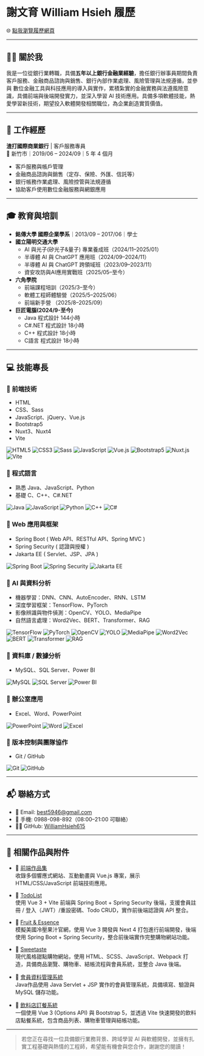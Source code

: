 # 謝文育 William Hsieh 履歷

🌐 [點我瀏覽履歷網頁](https://WilliamHsieh615.github.io/curriculum-vitae/)

---

## 🧑‍💼 關於我

我是一位從銀行業轉職，具備**五年以上銀行金融業經驗**，擔任銀行辦事員期間負責 客戶服務、金融商品諮詢與銷售、銀行內部作業處理、風險管理與法規遵循，並參與 數位金融工具與科技應用的導入與實作，累積紮實的金融實務與法遵風險意識，具備前端與後端開發實力，並深入學習 AI 技術應用。具備多項軟體技能，熱愛學習新技術，期望投入軟體開發相關職位，為企業創造實質價值。

---

## 💼 工作經歷

**渣打國際商業銀行** | 客戶服務專員  
📍 新竹市｜2019/06 – 2024/09｜5 年 4 個月

- 客戶服務與帳戶管理
- 金融商品諮詢與銷售（定存、保險、外匯、信託等）
- 銀行帳務作業處理、風險控管與法規遵循
- 協助客戶使用數位金融服務與網銀應用

---

## 🎓 教育與培訓

- **銘傳大學 國際企業學系**｜2013/09 – 2017/06｜學士
- **國立陽明交通大學**    
  - AI 與光子(矽光子&量子) 專業養成班（2024/11–2025/01）
  - 半導體 AI 與 ChatGPT 應用班（2024/09–2024/11）
  - 半導體 AI 與 ChatGPT 跨領域班（2023/09–2023/11）
  - 資安攻防與AI應用實戰班（2025/05–至今）
- **六角學院**
  - 前端課程培訓（2025/3–至今）
  - 軟體工程師體驗營（2025/5–2025/06）
  - 前端新手營 （2025/8–2025/09）
- **巨匠電腦(2024/9-至今)**
  - Java 程式設計 144小時
  - C#.NET 程式設計 18小時
  - C++ 程式設計 18小時
  - C語言 程式設計 18小時

---

## 💻 技能專長

### 🔸 前端技術
- HTML
- CSS、Sass
- JavaScript、jQuery、Vue.js
- Bootstrap5
- Nuxt3、Nuxt4
- Vite

![HTML5](https://img.shields.io/badge/HTML5-E34F26?style=flat&logo=html5&logoColor=white)
![CSS3](https://img.shields.io/badge/CSS3-1572B6?style=flat&logo=css3&logoColor=white)
![Sass](https://img.shields.io/badge/Sass-CC6699?style=flat&logo=sass&logoColor=white)
![JavaScript](https://img.shields.io/badge/JavaScript-F7DF1E?style=flat&logo=javascript&logoColor=black)
![Vue.js](https://img.shields.io/badge/Vue.js-4FC08D?style=flat&logo=vue.js&logoColor=white)
![Bootstrap5](https://img.shields.io/badge/Bootstrap5-7952B3?style=flat&logo=bootstrap&logoColor=white)
![Nuxt.js](https://img.shields.io/badge/Nuxt-00DC82?style=flat&logo=nuxtdotjs&logoColor=white)
![Vite](https://img.shields.io/badge/Vite-646CFF?style=flat&logo=vite&logoColor=white)

### 🔸 程式語言
- 熟悉 Java、JavaScript、Python
- 基礎 C、C++、C#.NET

![Java](https://img.shields.io/badge/Java-ED8B00?style=flat&logo=java&logoColor=white)
![JavaScript](https://img.shields.io/badge/JavaScript-F7DF1E?style=flat&logo=javascript&logoColor=black)
![Python](https://img.shields.io/badge/Python-3776AB?style=flat&logo=python&logoColor=white)
![C++](https://img.shields.io/badge/C++-00599C?style=flat&logo=cplusplus&logoColor=white)
![C#](https://img.shields.io/badge/C%23-239120?style=flat&logo=c-sharp&logoColor=white)

### 🔸 Web 應用與框架
- Spring Boot ( Web API、RESTful API、Spring MVC )
- Spring Security ( 認證與授權 )
- Jakarta EE ( Servlet、JSP、JPA )

![Spring Boot](https://img.shields.io/badge/Spring%20Boot-6DB33F?style=flat&logo=spring&logoColor=white)
![Spring Security](https://img.shields.io/badge/Spring%20Security-6DB33F?style=flat&logo=spring&logoColor=white)
![Jakarta EE](https://img.shields.io/badge/Jakarta%20EE-007FFF?style=flat&logo=jakartaee&logoColor=white)

### 🔸 AI 與資料分析
- 機器學習：DNN、CNN、AutoEncoder、RNN、LSTM
- 深度學習框架：TensorFlow、PyTorch
- 影像辨識與物件偵測：OpenCV、YOLO、MediaPipe
- 自然語言處理：Word2Vec、BERT、Transformer、RAG

![TensorFlow](https://img.shields.io/badge/TensorFlow-FF6F00?style=flat&logo=tensorflow&logoColor=white)
![PyTorch](https://img.shields.io/badge/PyTorch-EE4C2C?style=flat&logo=pytorch&logoColor=white)
![OpenCV](https://img.shields.io/badge/OpenCV-5C3EE8?style=flat&logo=opencv&logoColor=white)
![YOLO](https://img.shields.io/badge/YOLO-FF9900?style=flat&logo=opencv&logoColor=white)
![MediaPipe](https://img.shields.io/badge/MediaPipe-4285F4?style=flat&logo=google&logoColor=white)
![Word2Vec](https://img.shields.io/badge/Word2Vec-007ACC?style=flat)
![BERT](https://img.shields.io/badge/BERT-FF6F00?style=flat)
![Transformer](https://img.shields.io/badge/Transformer-6C3483?style=flat)
![RAG](https://img.shields.io/badge/RAG-1F618D?style=flat)

### 🔸 資料庫 / 數據分析
- MySQL、SQL Server、Power BI

![MySQL](https://img.shields.io/badge/MySQL-4479A1?style=flat&logo=mysql&logoColor=white)
![SQL Server](https://img.shields.io/badge/SQL%20Server-CC2927?style=flat&logo=microsoft-sql-server&logoColor=white)
![Power BI](https://img.shields.io/badge/Power%20BI-F2C811?style=flat&logo=microsoft-powerbi&logoColor=black)

### 🔸 辦公室應用
- Excel、Word、PowerPoint

![PowerPoint](https://img.shields.io/badge/PowerPoint-D24726?style=flat&logo=microsoft-powerpoint&logoColor=white)
![Word](https://img.shields.io/badge/Word-2B579A?style=flat&logo=microsoft-word&logoColor=white)
![Excel](https://img.shields.io/badge/Excel-217346?style=flat&logo=microsoft-excel&logoColor=white)


### 🔸 版本控制與團隊協作
- Git / GitHub

![Git](https://img.shields.io/badge/Git-F05032?style=flat&logo=git&logoColor=white)
![GitHub](https://img.shields.io/badge/GitHub-181717?style=flat&logo=github&logoColor=white)

---

## 📬 聯絡方式

- 📧 Email: best5946@gmail.com  
- 📱 手機: 0988-098-892（08:00–21:00 可聯絡）   
- 🧑‍💻 GitHub: [WilliamHsieh615](https://github.com/WilliamHsieh615)

---

## 📁 相關作品與附件

- 🔗 [前端作品集](https://williamhsieh615.github.io/frontend-portfolio/)  
  收錄多個響應式網站、互動動畫與 Vue.js 專案，展示 HTML/CSS/JavaScript 前端技術應用。

- 🔗 [TodoList](https://github.com/WilliamHsieh615/todolist)  
  使用 Vue 3 + Vite 前端與 Spring Boot + Spring Security 後端，支援會員註冊 / 登入（JWT）/重設密碼、Todo CRUD，實作前後端認證與 API 整合。

- 🔗 [Fruit & Essence](https://github.com/WilliamHsieh615/fruit-and-essence)  
  模擬美國冷壓果汁官網，使用 Vue 3 開發與 Next 4 打包進行前端開發，後端使用 Spring Boot + Spring Security，整合前後端實作完整購物網站功能。

- 🔗 [Sweetaste](https://github.com/WilliamHsieh615/sweetaste)  
  現代風格甜點購物網站，使用 HTML、SCSS、JavaScript、Webpack 打造，具備商品瀏覽、購物車、結帳流程與會員系統，並整合 Java 後端。

- 🔗 [會員資料管理系統](https://github.com/WilliamHsieh615/member-management-system)  
  Java作品使用 Java Servlet + JSP 實作的會員管理系統，具備填寫、驗證與 MySQL 儲存功能。

- 🔗 [飲料店訂餐系統](https://github.com/WilliamHsieh615/beverage-ordering-system)  
  一個使用 Vue 3 (Options API) 與 Bootstrap 5，並透過 Vite 快速開發的飲料店點餐系統，包含商品列表、購物車管理與結帳功能。



---

> 若您正在尋找一位具備銀行業務背景、跨域學習 AI 與軟體開發，並擁有扎實工程基礎與熱情的工程師，希望能有機會與您合作，謝謝您的閱讀！


